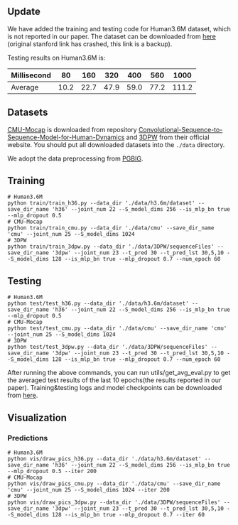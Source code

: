 ## Update
We have added the training and testing code for Human3.6M dataset, which is not reported in our paper. The dataset can
be downloaded from [here](https://pan.baidu.com/s/1b8vnSr8vmRbaJsUMdEsrmg?pwd=zyc2) (original stanford link has crashed, this link is a backup).

Testing results on Human3.6M is:

| Millisecond | 80 | 160 | 320 | 400 | 560 | 1000 |
|-------|-------|-------|-------|-------|-------|-------|
| Average | 10.2 | 22.7 | 47.9 | 59.0 | 77.2 | 111.2 |

## Datasets

[CMU-Mocap](http://mocap.cs.cmu.edu/) is downloaded from repository [Convolutional-Sequence-to-Sequence-Model-for-Human-Dynamics](https://github.com/chaneyddtt/Convolutional-Sequence-to-Sequence-Model-for-Human-Dynamics) and [3DPW](https://virtualhumans.mpi-inf.mpg.de/3DPW/) from their official website. You should put all downloaded datasets into the `./data` directory.

We adopt the data preprocessing from [PGBIG](https://github.com/705062791/PGBIG).

## Training

```
# Human3.6M
python train/train_h36.py --data_dir './data/h3.6m/dataset' --save_dir_name 'h36' --joint_num 22 --S_model_dims 256 --is_mlp_bn true --mlp_dropout 0.5
# CMU-Mocap
python train/train_cmu.py --data_dir './data/cmu' --save_dir_name 'cmu' --joint_num 25 --S_model_dims 1024
# 3DPW
python train/train_3dpw.py --data_dir './data/3DPW/sequenceFiles' --save_dir_name '3dpw' --joint_num 23 --t_pred 30 --t_pred_lst 30,5,10 --S_model_dims 128 --is_mlp_bn true --mlp_dropout 0.7 --num_epoch 60
```

## Testing

```
# Human3.6M
python test/test_h36.py --data_dir './data/h3.6m/dataset' --save_dir_name 'h36' --joint_num 22 --S_model_dims 256 --is_mlp_bn true --mlp_dropout 0.5
# CMU-Mocap
python test/test_cmu.py --data_dir './data/cmu' --save_dir_name 'cmu' --joint_num 25 --S_model_dims 1024
# 3DPW
python test/test_3dpw.py --data_dir './data/3DPW/sequenceFiles' --save_dir_name '3dpw' --joint_num 23 --t_pred 30 --t_pred_lst 30,5,10 --S_model_dims 128 --is_mlp_bn true --mlp_dropout 0.7 --num_epoch 60
```

After running the above commands, you can run utils/get_avg_eval.py to get the averaged test results of the last 10 epochs(the results reported in our paper).
Training&testing logs and model checkpoints can be downloaded from [here](https://pan.baidu.com/s/1WNc5gRKoCjF31vzNgDFOSQ?pwd=055o).

## Visualization
### Predictions
```
# Human3.6M
python vis/draw_pics_h36.py --data_dir './data/h3.6m/dataset' --save_dir_name 'h36' --joint_num 22 --S_model_dims 256 --is_mlp_bn true --mlp_dropout 0.5 --iter 200
# CMU-Mocap
python vis/draw_pics_cmu.py --data_dir './data/cmu' --save_dir_name 'cmu' --joint_num 25 --S_model_dims 1024 --iter 200
# 3DPW
python vis/draw_pics_3dpw.py --data_dir './data/3DPW/sequenceFiles' --save_dir_name '3dpw' --joint_num 23 --t_pred 30 --t_pred_lst 30,5,10 --S_model_dims 128 --is_mlp_bn true --mlp_dropout 0.7 --iter 60
```
